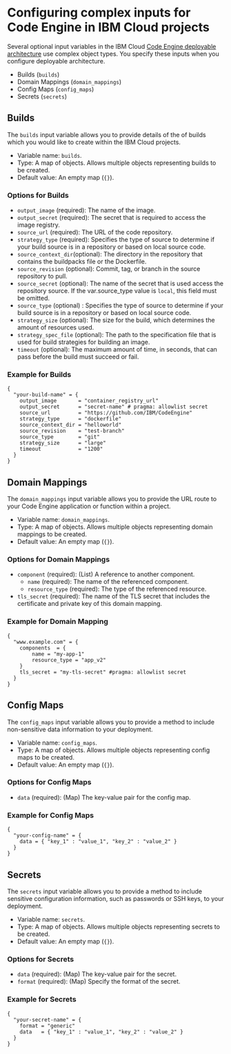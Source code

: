# Configuring complex inputs for Code Engine in IBM Cloud projects

Several optional input variables in the IBM Cloud [Code Engine deployable architecture](https://cloud.ibm.com/catalog#deployable_architecture) use complex object types. You specify these inputs when you configure deployable architecture.

* Builds (`builds`)
* Domain Mappings (`domain_mappings`)
* Config Maps (`config_maps`)
* Secrets (`secrets`)

## Builds <a name="builds"></a>

The `builds` input variable allows you to provide details of the of builds which you would like to create within the IBM Cloud projects.

- Variable name: `builds`.
- Type: A map of objects. Allows multiple objects representing builds to be created.
- Default value: An empty map (`{}`).

### Options for Builds

  - `output_image` (required): The name of the image.
  - `output_secret` (required): The secret that is required to access the image registry.
  - `source_url` (required): The URL of the code repository.
  - `strategy_type` (required): Specifies the type of source to determine if your build source is in a repository or based on local source code.
  - `source_context_dir`(optional): The directory in the repository that contains the buildpacks file or the Dockerfile.
  - `source_revision` (optional): Commit, tag, or branch in the source repository to pull.
  - `source_secret` (optional): The name of the secret that is used access the repository source. If the var.source_type value is `local`, this field must be omitted.
  - `source_type` (optional) : Specifies the type of source to determine if your build source is in a repository or based on local source code.
  - `strategy_size` (optional): The size for the build, which determines the amount of resources used.
  - `strategy_spec_file` (optional): The path to the specification file that is used for build strategies for building an image.
  - `timeout` (optional): The maximum amount of time, in seconds, that can pass before the build must succeed or fail.

### Example for Builds

```hcl
{
  "your-build-name" = {
    output_image       = "container_registry_url"
    output_secret      = "secret-name" # pragma: allowlist secret
    source_url         = "https://github.com/IBM/CodeEngine"
    strategy_type      = "dockerfile"
    source_context_dir = "helloworld"
    source_revision    = "test-branch"
    source_type        = "git"
    strategy_size      = "large"
    timeout            = "1200"
  }
}
```


## Domain Mappings <a name="domain_mappings"></a>

The `domain_mappings` input variable allows you to provide the URL route to your Code Engine application or function within a project.

- Variable name: `domain_mappings`.
- Type: A map of objects. Allows multiple objects representing domain mappings to be created.
- Default value: An empty map (`{}`).

### Options for Domain Mappings

  - `component` (required): (List) A reference to another component.
  	- `name` (required): The name of the referenced component.
  	- `resource_type` (required): The type of the referenced resource.
  - `tls_secret` (required): The name of the TLS secret that includes the certificate and private key of this domain mapping.

### Example for Domain Mapping

```hcl
{
  "www.example.com" = {
    components  = {
        name = "my-app-1"
        resource_type = "app_v2"
    }
    tls_secret = "my-tls-secret" #pragma: allowlist secret
  }
}
```


## Config Maps <a name="config_maps"></a>

The `config_maps` input variable allows you to provide a method to include non-sensitive data information to your deployment.

- Variable name: `config_maps`.
- Type: A map of objects. Allows multiple objects representing config maps to be created.
- Default value: An empty map (`{}`).

### Options for Config Maps

  - `data` (required): (Map) The key-value pair for the config map.

### Example for Config Maps

```hcl
{
  "your-config-name" = {
    data = { "key_1" : "value_1", "key_2" : "value_2" }
  }
}
```


## Secrets <a name="secrets"></a>

The `secrets` input variable allows you to provide a method to include sensitive configuration information, such as passwords or SSH keys, to your deployment.

- Variable name: `secrets`.
- Type: A map of objects. Allows multiple objects representing secrets to be created.
- Default value: An empty map (`{}`).

### Options for Secrets

 - `data` (required): (Map) The key-value pair for the secret.
 - `format` (required): (Map) Specify the format of the secret.


### Example for Secrets

```hcl
{
  "your-secret-name" = {
    format = "generic"
    data   = { "key_1" : "value_1", "key_2" : "value_2" }
  }
}
```
